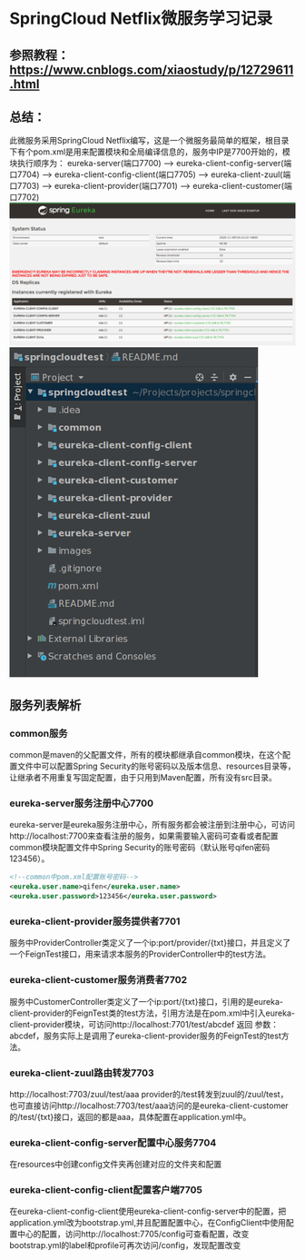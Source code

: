 # SpringCloud Netflix微服务学习记录
## 参照教程：https://www.cnblogs.com/xiaostudy/p/12729611.html
## 总结：
此微服务采用SpringCloud Netflix编写，这是一个微服务最简单的框架，根目录下有个pom.xml是用来配置模块和全局编译信息的，服务中IP是7700开始的，模块执行顺序为：
eureka-server(端口7700) --> eureka-client-config-server(端口7704) --> eureka-client-config-client(端口7705) --> eureka-client-zuul(端口7703) --> eureka-client-provider(端口7701) --> eureka-client-customer(端口7702)
![Eureka注册中心列表图片](./images/img1.png)
![所有模块图片](./images/img2.png)
## 服务列表解析
### common服务
common是maven的父配置文件，所有的模块都继承自common模块，在这个配置文件中可以配置Spring Security的账号密码以及版本信息、resources目录等，让继承者不用重复写固定配置，由于只用到Maven配置，所有没有src目录。
### eureka-server服务注册中心7700
eureka-server是eureka服务注册中心，所有服务都会被注册到注册中心，可访问http://localhost:7700来查看注册的服务，如果需要输入密码可查看或者配置common模块配置文件中Spring Security的账号密码（默认账号qifen密码123456）。
```xml
<!--common中pom.xml配置账号密码-->
<eureka.user.name>qifen</eureka.user.name>
<eureka.user.password>123456</eureka.user.password>
```
### eureka-client-provider服务提供者7701
服务中ProviderController类定义了一个ip:port/provider/{txt}接口，并且定义了一个FeignTest接口，用来请求本服务的ProviderController中的test方法。
### eureka-client-customer服务消费者7702
服务中CustomerController类定义了一个ip:port/{txt}接口，引用的是eureka-client-provider的FeignTest类的test方法，引用方法是在pom.xml中引入eureka-client-provider模块，可访问http://localhost:7701/test/abcdef 返回 参数：abcdef，服务实际上是调用了eureka-client-provider服务的FeignTest的test方法。
### eureka-client-zuul路由转发7703
http://localhost:7703/zuul/test/aaa  provider的/test转发到zuul的/zuul/test，也可直接访问http://localhost:7703/test/aaa访问的是eureka-client-customer的/test/{txt}接口，返回的都是aaa，具体配置在application.yml中。
### eureka-client-config-server配置中心服务7704
在resources中创建config文件夹再创建对应的文件夹和配置
### eureka-client-config-client配置客户端7705
在eureka-client-config-client使用eureka-client-config-server中的配置，把application.yml改为bootstrap.yml,并且配置配置中心，在ConfigClient中使用配置中心的配置，访问http://localhost:7705/config可查看配置，改变bootstrap.yml的label和profile可再次访问/config，发现配置改变



